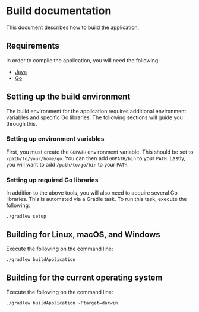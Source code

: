 # Build documentation
This document describes how to build the application.

## Requirements
In order to compile the application, you will need the following:
* [Java](http://www.oracle.com/technetwork/java/javase/downloads/)
* [Go](https://golang.org/dl/)

## Setting up the build environment
The build environment for the application requires additional environment
variables and specific Go libraries. The following sections will guide you
through this.

### Setting up environment variables
First, you must create the `GOPATH` environment variable. This should be set
to `/path/to/your/home/go`. You can then add `GOPATH/bin` to your `PATH`.
Lastly, you will want to add `/path/to/go/bin` to your `PATH`.

### Setting up required Go libraries
In addition to the above tools, you will also need to acquire several Go
libraries. This is automated via a Gradle task. To run this task, execute the
following:
```
./gradlew setup
```

## Building for Linux, macOS, and Windows
Execute the following on the command line:
```
./gradlew buildApplication
```

## Building for the current operating system
Execute the following on the command line:
```
./gradlew buildApplication -Ptarget=darwin
``` 